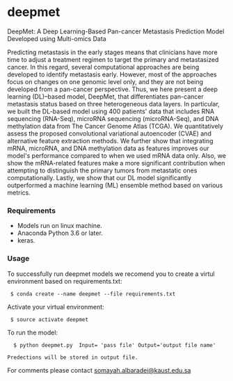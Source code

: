 # deepmet
DeepMet: A Deep Learning-Based Pan-cancer Metastasis Prediction Model Developed using Multi-omics Data

Predicting metastasis in the early stages means that clinicians have more time to adjust a treatment regimen to target the primary and metastasized cancer. In this regard, several computational approaches are being developed to identify metastasis early. However, most of the approaches focus on changes on one genomic level only, and they are not being developed from a pan-cancer perspective. Thus, we here present a deep learning (DL)–based model, DeepMet, that differentiates pan-cancer metastasis status based on three heterogeneous data layers. In particular, we built the DL-based model using 400 patients' data that includes RNA sequencing (RNA-Seq), microRNA sequencing (microRNA-Seq), and DNA methylation data from The Cancer Genome Atlas (TCGA). We quantitatively assess the proposed convolutional variational autoencoder (CVAE) and alternative feature extraction methods. We further show that integrating mRNA, microRNA, and DNA methylation data as features improves our model's performance compared to when we used mRNA data only. Also, we show the mRNA-related features make a more significant contribution when attempting to distinguish the primary tumors from metastatic ones computationally. Lastly, we show that our DL model significantly outperformed a machine learning (ML) ensemble method based on various metrics.

### Requirements
  - Models run on linux machine.
  - Anaconda Python 3.6 or later.
  - keras.
    
### Usage

To successfully run deepmet models we recomend you to create a virtul environment based on requirements.txt:
```
 $ conda create --name deepmet --file requirements.txt
```
Activate your virtual environment:
```
 $ source activate deepmet 
```

To run the model:

```
  $ python deepmet.py  Input= 'pass file' Output='output file name'
```
    
```
Predections will be stored in output file.
```



For comments please contact somayah.albaradei@kaust.edu.sa
  
 

